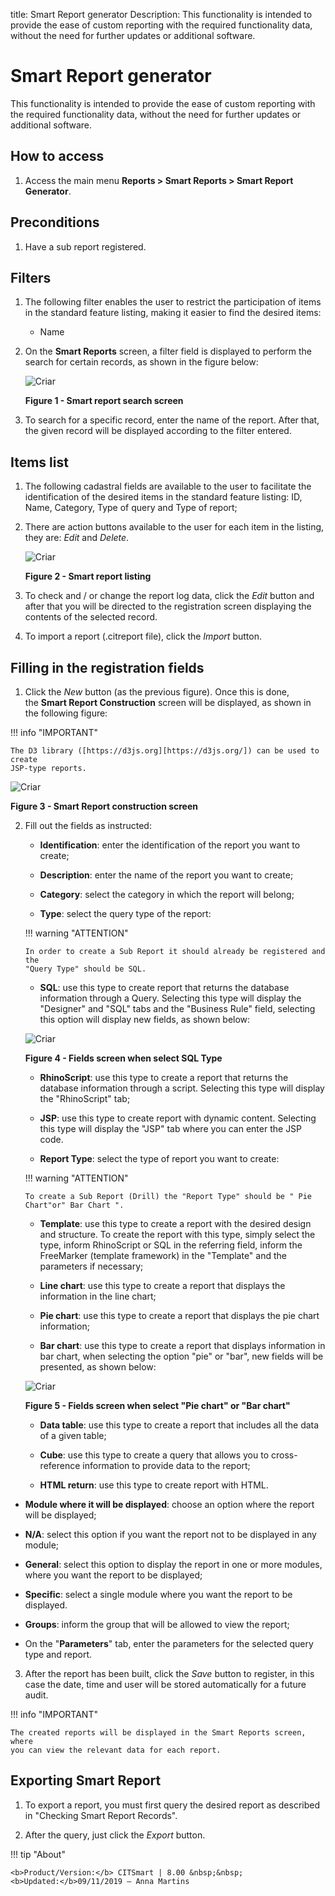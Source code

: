 title: Smart Report generator
Description: This functionality is intended to provide the ease of custom reporting with the required functionality data, without the need for further updates or additional software.

# Smart Report generator

This functionality is intended to provide the ease of custom reporting with the
required functionality data, without the need for further updates or additional
software.

How to access
-------------

1.  Access the main menu **Reports > Smart Reports > Smart Report
    Generator**.

Preconditions
-------------

1.  Have a sub report registered.

Filters
-------

1.  The following filter enables the user to restrict the participation of items
    in the standard feature listing, making it easier to find the desired items:

    -   Name

2.  On the **Smart Reports** screen, a filter field is displayed to perform the
    search for certain records, as shown in the figure below:

    ![Criar](images/generate-1.png)

    **Figure 1 - Smart report search screen**

3.  To search for a specific record, enter the name of the report. After that,
    the given record will be displayed according to the filter entered.

Items list
----------

1.  The following cadastral fields are available to the user to facilitate the
    identification of the desired items in the standard feature listing: ID,
    Name, Category, Type of query and Type of report;

2.  There are action buttons available to the user for each item in the listing,
    they are: *Edit* and *Delete*.

    ![Criar](images/generate-2.png)

    **Figure 2 - Smart report listing**

3.  To check and / or change the report log data, click the *Edit* button and
    after that you will be directed to the registration screen displaying the
    contents of the selected record.

4.  To import a report (.citreport file), click the *Import* button.

Filling in the registration fields
----------------------------------

1.  Click the *New* button (as the previous figure). Once this is done,
    the **Smart Report Construction** screen will be displayed, as shown in the
    following figure:

!!! info "IMPORTANT"

    The D3 library ([https://d3js.org][https://d3js.org/]) can be used to create
    JSP-type reports.

   ![Criar](images/generate-3.png)
 
   **Figure 3 - Smart Report construction screen**

2.  Fill out the fields as instructed:

    -   **Identification**: enter the identification of the report you want to
    create;

    -   **Description**: enter the name of the report you want to create;

    -   **Category**: select the category in which the report will belong;

    -   **Type**: select the query type of the report:

    !!! warning "ATTENTION"

        In order to create a Sub Report it should already be registered and the
        "Query Type" should be SQL.

     -   **SQL**: use this type to create report that returns the database
      information through a Query. Selecting this type will display the "Designer"
      and "SQL" tabs and the "Business Rule" field, selecting this option will
      display new fields, as shown below:

    ![Criar](images/generate-4.png)

    **Figure 4 - Fields screen when select SQL Type**

     -   **RhinoScript**: use this type to create a report that returns the database
    information through a script. Selecting this type will display the
    "RhinoScript" tab;

     -   **JSP**: use this type to create report with dynamic content. Selecting this
    type will display the "JSP" tab where you can enter the JSP code.

     -   **Report Type**: select the type of report you want to create:

    !!! warning "ATTENTION"

        To create a Sub Report (Drill) the "Report Type" should be " Pie Chart"or" Bar Chart ".

     -   **Template**: use this type to create a report with the desired design and
    structure. To create the report with this type, simply select the type,
    inform RhinoScript or SQL in the referring field, inform the FreeMarker
    (template framework) in the "Template" and the parameters if necessary;

     -   **Line chart**: use this type to create a report that displays the
    information in the line chart;

     -   **Pie chart**: use this type to create a report that displays the pie chart
    information;

     -   **Bar chart**: use this type to create a report that displays information in
    bar chart, when selecting the option "pie" or "bar", new fields will be
    presented, as shown below:

     ![Criar](images/generate-5.png)

     **Figure 5 - Fields screen when select "Pie chart" or "Bar chart"**

  
     -  **Data table**: use this type to create a report that includes all the data
    of a given table;

     -  **Cube**: use this type to create a query that allows you to cross-reference
    information to provide data to the report;

     -  **HTML return**: use this type to create report with HTML.

   -  **Module where it will be displayed**: choose an option where the report
    will be displayed;

   -   **N/A**: select this option if you want the report not to be displayed in
    any module;

   -  **General**: select this option to display the report in one or more
    modules, where you want the report to be displayed;

   -  **Specific**: select a single module where you want the report to be
    displayed.

   -  **Groups**: inform the group that will be allowed to view the report;

   -  On the "**Parameters**" tab, enter the parameters for the selected query
    type and report.

3.  After the report has been built, click the *Save* button to register, in
    this case the date, time and user will be stored automatically for a future
    audit.

!!! info "IMPORTANT"

    The created reports will be displayed in the Smart Reports screen, where
    you can view the relevant data for each report.

Exporting Smart Report
----------------------

1.  To export a report, you must first query the desired report as described in
    "Checking Smart Report Records".

2.  After the query, just click the *Export* button.




!!! tip "About"

    <b>Product/Version:</b> CITSmart | 8.00 &nbsp;&nbsp;
    <b>Updated:</b>09/11/2019 – Anna Martins

